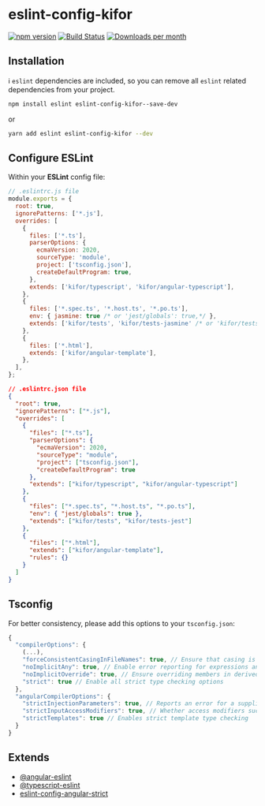 # eslint-config-kifor

[![npm version](https://img.shields.io/npm/v/eslint-config-kifor?logo=npm&logoColor=fff)](https://www.npmjs.com/package/eslint-config-kifor)
[![Build Status](https://img.shields.io/github/actions/workflow/status/kiforks/eslint-config-kifor/deploy.yml?query=workflow%3Adeploys&logo=github)](https://github.com/kiforks/eslint-config-kifor/actions/workflows/deploy.yml?query=workflow%3Adeploy)
[![Downloads per month](https://img.shields.io/npm/dm/eslint-config-kifor)](https://npmcharts.com/compare/eslint-config-kifor)

## Installation

ℹ️ `eslint` dependencies are included, so you can remove all `eslint` related dependencies from your project.

```sh
npm install eslint eslint-config-kifor--save-dev
```

or

```sh
yarn add eslint eslint-config-kifor --dev
```

## Configure ESLint

Within your **ESLint** config file:

```javascript
// .eslintrc.js file
module.exports = {
  root: true,
  ignorePatterns: ['*.js'],
  overrides: [
    {
      files: ['*.ts'],
      parserOptions: {
        ecmaVersion: 2020,
        sourceType: 'module',
        project: ['tsconfig.json'],
        createDefaultProgram: true,
      },
      extends: ['kifor/typescript', 'kifor/angular-typescript'],
    },
    {
      files: ['*.spec.ts', '*.host.ts', '*.po.ts'],
      env: { jasmine: true /* or 'jest/globals': true,*/ },
      extends: ['kifor/tests', 'kifor/tests-jasmine' /* or 'kifor/tests-jest' */],
    },
    {
      files: ['*.html'],
      extends: ['kifor/angular-template'],
    },
  ],
};
```

```json
// .eslintrc.json file
{
  "root": true,
  "ignorePatterns": ["*.js"],
  "overrides": [
    {
      "files": ["*.ts"],
      "parserOptions": {
        "ecmaVersion": 2020,
        "sourceType": "module",
        "project": ["tsconfig.json"],
        "createDefaultProgram": true
      },
      "extends": ["kifor/typescript", "kifor/angular-typescript"]
    },
    {
      "files": ["*.spec.ts", "*.host.ts", "*.po.ts"],
      "env": { "jest/globals": true },
      "extends": ["kifor/tests", "kifor/tests-jest"]
    },
    {
      "files": ["*.html"],
      "extends": ["kifor/angular-template"],
      "rules": {}
    }
  ]
}

```

## Tsconfig

For better consistency, please add this options to your `tsconfig.json`:

```javascript
{
  "compilerOptions": {
    (...),
    "forceConsistentCasingInFileNames": true, // Ensure that casing is correct in imports
    "noImplicitAny": true, // Enable error reporting for expressions and declarations with an implied any type
    "noImplicitOverride": true, // Ensure overriding members in derived classes are marked with an override modifier
    "strict": true // Enable all strict type checking options
  },
  "angularCompilerOptions": {
    "strictInjectionParameters": true, // Reports an error for a supplied parameter whose injection type cannot be determined
    "strictInputAccessModifiers": true, // Whether access modifiers such as private/protected/readonly are honored when assigning a binding expression to an @Input()
    "strictTemplates": true // Enables strict template type checking
  }
}
```

## Extends

- [@angular-eslint](https://github.com/angular-eslint/angular-eslint)
- [@typescript-eslint](https://github.com/typescript-eslint/typescript-eslint)
- [eslint-config-angular-strict](https://github.com/Jbz797/eslint-config-angular-strict/tree/master)
